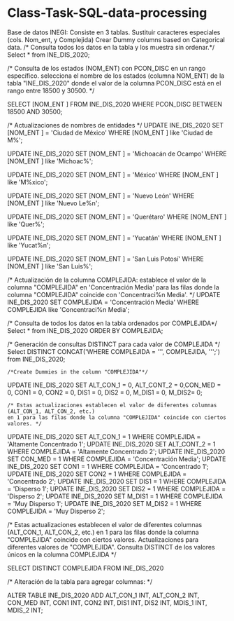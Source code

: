 # Class-Task-SQL-data-processing
Base de datos INEGI: Consiste en 3 tablas. Sustituir caracteres especiales (cols. Nom_ent, y Complejida) Crear Dummy columns based on Categorical data.
/* Consulta todos los datos en la tabla y los muestra sin ordenar.*/
Select * from INE_DIS_2020;

/* Consulta de los estados (NOM_ENT) con PCON_DISC en un rango específico.
selecciona el nombre de los estados (columna NOM_ENT) de la tabla "INE_DIS_2020" 
donde el valor de la columna PCON_DISC está en el rango entre 18500 y 30500. */

SELECT [NOM_ENT ]
FROM INE_DIS_2020
WHERE PCON_DISC BETWEEN 18500 AND 30500;

/* Actualizaciones de nombres de entidades */
UPDATE INE_DIS_2020
SET [NOM_ENT ] = 'Ciudad de México'
WHERE [NOM_ENT ] like 'Ciudad de M%';

UPDATE INE_DIS_2020
SET [NOM_ENT ] = 'Michoacán de Ocampo'
WHERE [NOM_ENT ] like 'Michoac%';

UPDATE INE_DIS_2020
SET [NOM_ENT ] = 'México'
WHERE [NOM_ENT ] like 'M%xico';

UPDATE INE_DIS_2020
SET [NOM_ENT ] = 'Nuevo León'
WHERE [NOM_ENT ] like 'Nuevo Le%n';

UPDATE INE_DIS_2020
SET [NOM_ENT ] = 'Querétaro'
WHERE [NOM_ENT ] like 'Quer%';

UPDATE INE_DIS_2020
SET [NOM_ENT ] = 'Yucatán'
WHERE [NOM_ENT ] like 'Yucat%n';

UPDATE INE_DIS_2020
SET [NOM_ENT ] = 'San Luis Potosí'
WHERE [NOM_ENT ] like 'San Luis%';

/* Actualización de la columna COMPLEJIDA: 
establece el valor de la columna "COMPLEJIDA" 
en 'Concentración Media' para las filas donde la columna "COMPLEJIDA" coincide con 'Concentraci%n Media'. */
UPDATE INE_DIS_2020
SET COMPLEJIDA = 'Concentración Media'
WHERE COMPLEJIDA like 'Concentraci%n Media';


/* Consulta de todos los datos en la tabla ordenados por COMPLEJIDA*/
Select *
	from INE_DIS_2020
	ORDER BY COMPLEJIDA;

/* Generación de consultas DISTINCT para cada valor de COMPLEJIDA */
	Select DISTINCT  CONCAT('WHERE COMPLEJIDA = ''', COMPLEJIDA, ''';')
	from INE_DIS_2020;

	/*Create Dummies in the column "COMPLEJIDA"*/
UPDATE INE_DIS_2020 SET ALT_CON_1 = 0, ALT_CONT_2 = 0,CON_MED = 0, CON1 = 0, CON2 = 0, DIS1 = 0, DIS2 = 0, M_DIS1 = 0, M_DIS2= 0;

	/* Estas actualizaciones establecen el valor de diferentes columnas (ALT_CON_1, ALT_CON_2, etc.) 
	en 1 para las filas donde la columna "COMPLEJIDA" coincide con ciertos valores. */
UPDATE INE_DIS_2020
SET ALT_CON_1 = 1
WHERE COMPLEJIDA = 'Altamente Concentrado 1';
UPDATE INE_DIS_2020
SET ALT_CONT_2 = 1
WHERE COMPLEJIDA = 'Altamente Concentrado 2';
UPDATE INE_DIS_2020
SET CON_MED = 1
WHERE COMPLEJIDA = 'Concentración Media';
UPDATE INE_DIS_2020
SET CON1 = 1
WHERE COMPLEJIDA = 'Concentrado 1';
UPDATE INE_DIS_2020
SET CON2 = 1
WHERE COMPLEJIDA = 'Concentrado 2';
UPDATE INE_DIS_2020
SET DIS1 = 1
WHERE COMPLEJIDA = 'Disperso 1';
UPDATE INE_DIS_2020
SET DIS2 = 1
WHERE COMPLEJIDA = 'Disperso 2';
UPDATE INE_DIS_2020
SET M_DIS1 = 1
WHERE COMPLEJIDA = 'Muy Disperso 1';
UPDATE INE_DIS_2020
SET M_DIS2 = 1
WHERE COMPLEJIDA = 'Muy Disperso 2';

/* Estas actualizaciones establecen el valor de diferentes columnas (ALT_CON_1, ALT_CON_2, etc.) en 1 para las filas donde la columna "COMPLEJIDA" coincide con ciertos valores. 
 Actualizaciones para diferentes valores de "COMPLEJIDA". 
 Consulta DISTINCT de los valores únicos en la columna COMPLEJIDA */

SELECT DISTINCT COMPLEJIDA FROM INE_DIS_2020

/* Alteración de la tabla para agregar columnas: */

ALTER TABLE INE_DIS_2020
ADD ALT_CON_1 INT, ALT_CON_2 INT, CON_MED INT, CON1 INT, CON2 INT, DIS1 INT, DIS2 INT, MDIS_1 INT, MDIS_2 INT;
